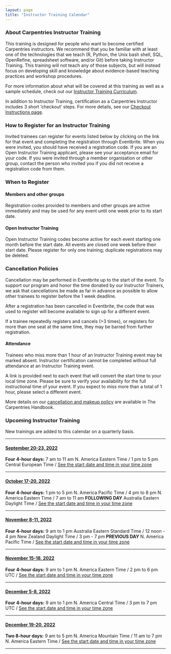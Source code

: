 ```yaml
---
layout: page
title: "Instructor Training Calendar"
---
```


### About Carpentries Instructor Training

This training is designed for people who want to become certified Carpentries instructors. We recommend that you be familiar with at least one of the technologies that we teach (R, Python, the Unix bash shell, SQL, OpenRefine, spreadsheet software, and/or Git) before taking Instructor Training. This training will not teach any of those subjects, but will instead focus on developing skill and knowledge about evidence-based teaching practices and workshop procedures.

For more information about what will be covered at this training as well as a sample schedule, check out our [Instructor Training Curriculum](https://carpentries.github.io/instructor-training/).

In addition to Instructor Training, certification as a Carpentries Instructor includes 3 short ‘checkout’ steps. For more details, see our [Checkout Instructions page](https://carpentries.github.io/instructor-training/checkout/index.html).

### How to Register for an Instructor Training

Invited trainees can register for events listed below by clicking on the link for that event and completing the registration through Eventbrite. When you were invited, you should have received a registration code. If you are an Open Instructor Training applicant, please see your acceptance email for your code. If you were invited through a member organisation or other group, contact the person who invited you if you did not receive a registration code from them.  

### When to Register

#### Members and other groups

Registration codes provided to members and other groups are active immediately and may be used for any event until one week prior to its start date. 

#### Open Instructor Training

Open Instructor Training codes become active for each event starting one month before the start date. All events are closed one week before their start date. Please register for only one training; duplicate registrations may be deleted.

### Cancellation Policies

Cancellation may be performed in Eventbrite up to the start of the event. To support our program and honor the time donated by our Instructor Trainers, we ask that cancellations be made as far in advance as possible to allow other trainees to register before the 1 week deadline. 

After a registration has been cancelled in Eventbrite, the code that was used to register will become available to sign up for a different event. 

If a trainee repeatedly registers and cancels (>3 times), or registers for more than one seat at the same time, they may be barred from further registration.

#### Attendance

Trainees who miss more than 1 hour of an Instructor Training event may be marked absent. Instructor certification cannot be completed without full attendance at an Instructor Training event.

A link is provided next to each event that will convert the start time to your local time zone. Please be sure to verify your availability for the full instructional time of your event. If you expect to miss more than a total of 1 hour, please select a different event.

More details on our [cancellation and makeup policy](https://docs.carpentries.org/topic_folders/instructor_training/cancellations_and_makeups.html) are available in The Carpentries Handbook.

### Upcoming Instructor Training

New trainings are added to this calendar on a quarterly basis.


<hr>


#### [September 20-23, 2022](https://www.eventbrite.com/e/the-carpentries-online-instructor-training-september-20-23-2022-tickets-356790498987)

**Four 4-hour days:** 7 am to 11 am N. America Eastern Time / 1 pm to 5 pm Central European Time /   [See the start date and time in your time zone](https://www.timeanddate.com/worldclock/fixedtime.html?msg=carpentries&iso=20220920T13&p1=195&ah=4)

<hr>

#### [October 17-20, 2022](https://www.eventbrite.com/e/the-carpentries-online-instructor-training-october-17-20-2022-tickets-412286619377)

**Four 4-hour days:** 1 pm to 5 pm N. America Pacific Time / 4 pm to 8 pm N. America Eastern Time / 7 am to 11 am **FOLLOWING DAY** Australia Eastern Daylight Time / [See the start date and time in your time zone](https://www.timeanddate.com/worldclock/fixedtime.html?msg=Carpentries+Instructor+Training&iso=20221017T13&p1=197&ah=4)

<hr>

#### [November 8-11, 2022](https://www.eventbrite.com/e/the-carpentries-online-instructor-training-november-8-11-2022-tickets-413089942137)

**Four 4-hour days:** 9 am to 1 pm  Australia Eastern Standard Time / 12 noon - 4 pm New Zealand Daylight Time / 3 pm - 7 pm **PREVIOUS DAY** N. America Pacific Time / [See the start date and time in your time zone](https://www.timeanddate.com/worldclock/fixedtime.html?msg=Carpentries+Instructor+Training&iso=20221108T09&p1=47&ah=4)

<hr>

#### [November 15-18, 2022](https://www.eventbrite.com/e/the-carpentries-online-instructor-training-november-15-18-2022-tickets-413091506817)

**Four 4-hour days:** 9 am to 1 pm N. America Eastern Time /  2 pm to 6 pm UTC / [See the start date and time in your time zone](https://www.timeanddate.com/worldclock/fixedtime.html?msg=Carpentries+Instructor+Training&iso=20221115T09&p1=25&ah=4)

<hr>

#### [December 5-8, 2022](https://www.eventbrite.com/e/the-carpentries-online-instructor-training-december-5-8-2022-tickets-413094285127)

**Four 4-hour days:** 9 am to 1 pm N. America Central Time /  3 pm to 7 pm UTC / [See the start date and time in your time zone](https://www.timeanddate.com/worldclock/fixedtime.html?msg=Carpentries+Instructor+Training&iso=20221205T09&p1=142&ah=4)

<hr>

#### [December 19-20, 2022](https://www.eventbrite.com/e/the-carpentries-online-instructor-training-december-19-20-2022-tickets-413096923017)

**Two 8-hour days:** 9 am to 5 pm N. America Mountain Time /  11 am to 7 pm N. America Eastern Time / [See the start date and time in your time zone](https://www.timeanddate.com/worldclock/fixedtime.html?msg=Carpentries+Instructor+Training&iso=20221219T09&p1=42&ah=8)

<hr>



